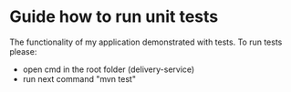 # Guide how to run unit tests

The functionality of my application demonstrated with tests.
To run tests please:
- open cmd in the root folder (delivery-service)
- run next command "mvn test"
